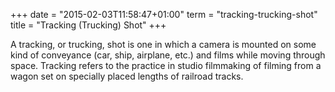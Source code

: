 +++
date = "2015-02-03T11:58:47+01:00"
term = "tracking-trucking-shot"
title = "Tracking (Trucking) Shot"
+++

A tracking, or trucking, shot is one in which a camera is mounted on some kind of conveyance (car, ship, airplane, etc.) and films while moving through space. Tracking refers to the practice in studio filmmaking of filming from a wagon set on specially placed lengths of railroad tracks.
